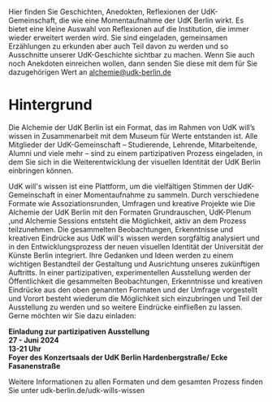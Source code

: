 Hier finden Sie Geschichten, Anedokten, Reflexionen der UdK-Gemeinschaft, die wie eine Momentaufnahme der UdK Berlin wirkt. Es bietet eine kleine Auswahl von Reflexionen auf die Institution, die immer wieder erweitert werden wird. Sie sind eingeladen, gemeinsamen Erzählungen zu erkunden aber auch Teil davon zu werden und so Ausschnitte unserer UdK-Geschichte sichtbar zu machen.
Wenn Sie auch noch Anekdoten einreichen wollen, dann senden Sie diese mit dem für Sie dazugehörigen Wert an alchemie@udk-berlin.de

# Hintergrund

Die Alchemie der UdK Berlin ist ein Format, das im Rahmen von UdK will’s wissen in Zusammenarbeit mit dem Museum für Werte entstanden ist. 
Alle Mitglieder der UdK-Gemeinschaft – Studierende, Lehrende, Mitarbeitende, Alumni und viele mehr – sind zu einem partizipativen Prozess eingeladen, in dem Sie sich in die Weiterentwicklung der visuellen Identität der UdK Berlin einbringen können.

UdK will's wissen ist eine Plattform, um die vielfältigen Stimmen der UdK-Gemeinschaft in einer Momentaufnahme zu sammeln. Durch verschiedene Formate wie Assoziationsrunden, Umfragen und kreative Projekte wie Die Alchemie der UdK Berlin mit den Formaten Grundrauschen, UdK-Plenum ,und Alchemie Sessions entsteht die Möglichkeit, aktiv an dem Prozess teilzunehmen.
Die gesammelten Beobachtungen, Erkenntnisse und kreativen Eindrücke aus UdK will's wissen werden sorgfältig analysiert und in den Entwicklungsprozess der neuen visuellen Identität der Universität der Künste Berlin integriert. Ihre Gedanken und Ideen werden zu einem wichtigen Bestandteil der Gestaltung und Ausrichtung unseres zukünftigen Auftritts. In einer partizipativen, experimentellen Ausstellung werden der Öffentlichkeit die gesammelten Beobachtungen, Erkenntnisse und kreativen Eindrücke aus den oben genannten Formaten und der Umfrage vorgestellt und Vorort besteht wiederum die Möglichkeit sich einzubringen und Teil der Ausstellung zu werden und so weitere Eindrücke einfließen zu lassen. Gerne möchten wir Sie dazu einladen:

**Einladung zur partizipativen Ausstellung**\
**27 - Juni 2024**\
**13-21 Uhr**\
**Foyer des Konzertsaals der UdK Berlin Hardenbergstraße/ Ecke Fasanenstraße**

Weitere Informationen zu allen Formaten und dem gesamten Prozess finden Sie unter udk-berlin.de/udk-wills-wissen 